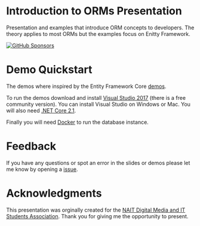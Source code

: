 # Introduction to ORMs Presentation
Presentation and examples that introduce ORM concepts to developers.  The theory applies to most ORMs but the examples focus on Enitty Framework.

[![GitHub Sponsors](https://img.shields.io/github/sponsors/saturdaymp?label=Sponsors&logo=githubsponsors&labelColor=3C444C)](https://github.com/sponsors/saturdaymp)

# Demo Quickstart
The demos where inspired by the Entity Framework Core [demos](https://docs.microsoft.com/en-us/ef/core/get-started/netcore/new-db-sqlite).

To run the demos download and install [Visual Studio 2017](https://www.visualstudio.com)  (there is a free community version).  You can install Visual Studio on Windows or Mac.  You will also need [.NET Core 2.1](https://www.microsoft.com/net/download).  

Finally you will need [Docker](https://www.docker.com/docker-community) to run the database instance.

# Feedback
If you have any questions or spot an error in the slides or demos please let me know by opening a [issue](https://github.com/saturdaymp/IntroductionToOrmsPresentation/issues).

# Acknowledgments
This presentation was orginally created for the [NAIT Digital Media and IT Students Association](https://orgsync.com/148964/chapter).  Thank you for giving me the opportunity to present.
